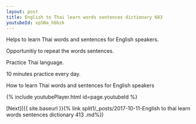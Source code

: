 ```yaml
---
layout: post
title: English to Thai learn words sentences dictionary 683 
youtubeId: xpSNa_hbbzk
---
```

 
 
Helps to learn Thai words and sentences for English speakers.

Opportunitiy to repeat the words sentences. 

Practice Thai language. 
 
10 minutes practice every day. 
 
How to learn Thai words and sentences for English speakers 
 
{% include youtubePlayer.html id=page.youtubeId %}
 
 
[Next]({{ site.baseurl }}{% link  split1/_posts/2017-10-11-English to thai learn words sentences dictionary 413 .md%})
 
